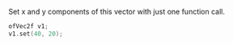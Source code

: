Set x and y components of this vector with just one function call.

```cpp
ofVec2f v1;
v1.set(40, 20);
```
